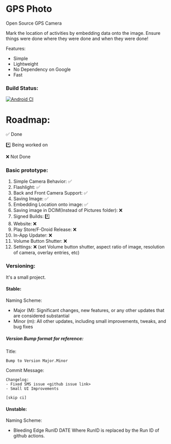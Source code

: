 # GPS Photo
Open Source GPS Camera

Mark the location of activities by embedding data onto the image. Ensure things were done where they were done and when they were done!

Features:
- Simple
- Lightweight
- No Dependency on Google
- Fast

### Build Status:
[![Android CI](https://github.com/sounddrill31/GPSPic/actions/workflows/main.yml/badge.svg)](https://github.com/sounddrill31/GPSPic/actions/workflows/main.yml)

# Roadmap:
✅ Done

*️⃣ Being worked on

❌ Not Done



### Basic prototype:
1. Simple Camera Behavior: ✅
2. Flashlight: ✅
3. Back and Front Camera Support: ✅
4. Saving Image: ✅
5. Embedding Location onto image: ✅
6. Saving image in DCIM(Instead of Pictures folder): ️❌
7. Signed Builds: *️⃣
8. Website: ❌
9. Play Store/F-Droid Release: ❌
10. In-App Updater: ❌
11. Volume Button Shutter: ❌
12. Settings: ❌ (set Volume button shutter, aspect ratio of image, resolution of camera, overlay entries, etc)


### Versioning:

It's a small project.
#### Stable:
Naming Scheme:
- Major (M): Significant changes, new features, or any other updates that are considered substantial
- Minor (m): All other updates, including small improvements, tweaks, and bug fixes

##### Version Bump format for reference:
Title:
```
Bump to Version Major.Minor
```
Commit Message:
```
Changelog:
- Fixed SMS issue <github issue link>
- Small UI Improvements

[skip ci]
```
#### Unstable:
Naming Scheme:
- Bleeding Edge RunID DATE
Where RunID is replaced by the Run ID of github actions. 
